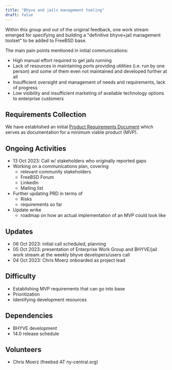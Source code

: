 ```yaml
---
title: "Bhyve and jails management tooling"
draft: false
---
```


Within this group and out of the original feedback, one work stream emerged for
specifying and building a "definitive bhyve+jail management toolset" to be added
to FreeBSD base.

The main pain points mentioned in initial communications:
* High manual effort required to get jails running
* Lack of resources in maintaining ports providing utilities (i.e. run by one
  person) and some of them even not maintained and developed further at all
* Insufficient oversight and management of needs and requirements, lack of
  progress
* Low visibility and insufficient marketing of available technology options to
  enterprise customers

## Requirements Collection

We have established an initial [Product Requirements Document](https://docs.google.com/document/d/1_0LEJqHT6v089YUI3PTRnNCLH8L14UZclvs2x_YWjtY/edit#heading=h.uviovcski3bj) which
serves as documentation for a minimum viable product (MVP).

## Ongoing Activities

* 13 Oct 2023: Call w/ stakeholders who originally reported gaps
* Working on a communications plan, covering
  * relevant community stakeholders
  * FreeBSD Forum
  * LinkedIn
  * Mailing list
* Further updating PRD in terms of
  * Risks
  * requirements so far
* Update wrike
  * roadmap on how an actual implementation of an MVP could look like

## Updates

* 06 Oct 2023: initial call scheduled, planning
* 05 Oct 2023: presentation of Enterprise Work Group and BHYVE/jail work stream
  at the weekly bhyve developers/users call
* 04 Oct 2023: Chris Moerz onboarded as project lead

## Difficulty

* Establishing MVP requirements that can go into base
* Prioritization
* Identifying development resources

## Dependencies

* BHYVE development
* 14.0 release schedule

## Volunteers

* Chris Moerz (freebsd AT ny-central.org)